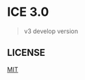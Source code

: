 # ICE 3.0

> v3 develop version

## LICENSE

[MIT](https://github.com/ice-lab/ice-next/blob/master/LICENSE)
